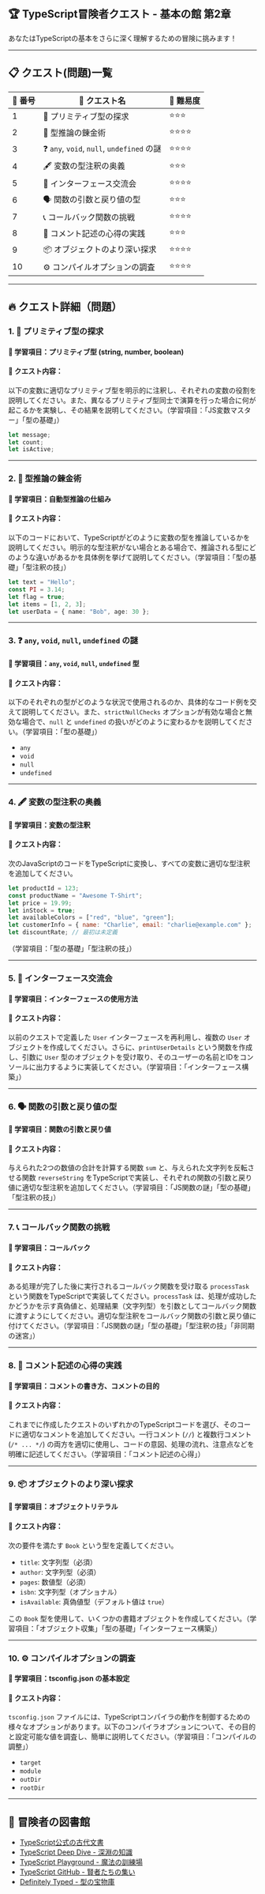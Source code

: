 ## 🏆 TypeScript冒険者クエスト - 基本の館 第2章

あなたはTypeScriptの基本をさらに深く理解するための冒険に挑みます！

-----

## 📋 クエスト(問題)一覧

| 🔢 番号 | 📜 クエスト名                     | 🎯 難易度 |
| ------- | ---------------------------- | ------ |
| 1       | 👻 プリミティブ型の探求               | ⭐⭐⭐    |
| 2       | 🧪 型推論の錬金術                 | ⭐⭐⭐⭐   |
| 3       | ❓ `any`, `void`, `null`, `undefined` の謎 | ⭐⭐⭐⭐   |
| 4       | 🖋️ 変数の型注釈の奥義               | ⭐⭐⭐    |
| 5       | 🤝 インターフェース交流会               | ⭐⭐⭐⭐   |
| 6       | 🗣️ 関数の引数と戻り値の型             | ⭐⭐⭐    |
| 7       | 📞 コールバック関数の挑戦               | ⭐⭐⭐⭐   |
| 8       | 📝 コメント記述の心得の実践             | ⭐⭐⭐    |
| 9       | 📦 オブジェクトのより深い探求             | ⭐⭐⭐⭐   |
| 10      | ⚙️ コンパイルオプションの調査             | ⭐⭐⭐⭐   |

-----

## 🔥 クエスト詳細（問題）

### **1. 👻 プリミティブ型の探求**

#### 🎯 学習項目：プリミティブ型 (string, number, boolean)

#### 📜 クエスト内容：

以下の変数に適切なプリミティブ型を明示的に注釈し、それぞれの変数の役割を説明してください。また、異なるプリミティブ型同士で演算を行った場合に何が起こるかを実験し、その結果を説明してください。（学習項目：「JS変数マスター」「型の基礎」）

```typescript
let message;
let count;
let isActive;
```

-----

### **2. 🧪 型推論の錬金術**

#### 🎯 学習項目：自動型推論の仕組み

#### 📜 クエスト内容：

以下のコードにおいて、TypeScriptがどのように変数の型を推論しているかを説明してください。明示的な型注釈がない場合とある場合で、推論される型にどのような違いがあるかを具体例を挙げて説明してください。（学習項目：「型の基礎」「型注釈の技」）

```typescript
let text = "Hello";
const PI = 3.14;
let flag = true;
let items = [1, 2, 3];
let userData = { name: "Bob", age: 30 };
```

-----

### **3. ❓ `any`, `void`, `null`, `undefined` の謎**

#### 🎯 学習項目：`any`, `void`, `null`, `undefined` 型

#### 📜 クエスト内容：

以下のそれぞれの型がどのような状況で使用されるのか、具体的なコード例を交えて説明してください。また、`strictNullChecks` オプションが有効な場合と無効な場合で、`null` と `undefined` の扱いがどのように変わるかを説明してください。（学習項目：「型の基礎」）

  * `any`
  * `void`
  * `null`
  * `undefined`

-----

### **4. 🖋️ 変数の型注釈の奥義**

#### 🎯 学習項目：変数の型注釈

#### 📜 クエスト内容：

次のJavaScriptのコードをTypeScriptに変換し、すべての変数に適切な型注釈を追加してください。

```javascript
let productId = 123;
const productName = "Awesome T-Shirt";
let price = 19.99;
let inStock = true;
let availableColors = ["red", "blue", "green"];
let customerInfo = { name: "Charlie", email: "charlie@example.com" };
let discountRate; // 最初は未定義
```

（学習項目：「型の基礎」「型注釈の技」）

-----

### **5. 🤝 インターフェース交流会**

#### 🎯 学習項目：インターフェースの使用方法

#### 📜 クエスト内容：

以前のクエストで定義した `User` インターフェースを再利用し、複数の `User` オブジェクトを作成してください。さらに、`printUserDetails` という関数を作成し、引数に `User` 型のオブジェクトを受け取り、そのユーザーの名前とIDをコンソールに出力するように実装してください。（学習項目：「インターフェース構築」）

-----

### **6. 🗣️ 関数の引数と戻り値の型**

#### 🎯 学習項目：関数の引数と戻り値

#### 📜 クエスト内容：

与えられた2つの数値の合計を計算する関数 `sum` と、与えられた文字列を反転させる関数 `reverseString` をTypeScriptで実装し、それぞれの関数の引数と戻り値に適切な型注釈を追加してください。（学習項目：「JS関数の謎」「型の基礎」「型注釈の技」）

-----

### **7. 📞 コールバック関数の挑戦**

#### 🎯 学習項目：コールバック

#### 📜 クエスト内容：

ある処理が完了した後に実行されるコールバック関数を受け取る `processTask` という関数をTypeScriptで実装してください。`processTask` は、処理が成功したかどうかを示す真偽値と、処理結果（文字列型）を引数としてコールバック関数に渡すようにしてください。適切な型注釈をコールバック関数の引数と戻り値に付けてください。（学習項目：「JS関数の謎」「型の基礎」「型注釈の技」「非同期の迷宮」）

-----

### **8. 📝 コメント記述の心得の実践**

#### 🎯 学習項目：コメントの書き方、コメントの目的

#### 📜 クエスト内容：

これまでに作成したクエストのいずれかのTypeScriptコードを選び、そのコードに適切なコメントを追加してください。一行コメント (`//`) と複数行コメント (`/* ... */`) の両方を適切に使用し、コードの意図、処理の流れ、注意点などを明確に記述してください。（学習項目：「コメント記述の心得」）

-----

### **9. 📦 オブジェクトのより深い探求**

#### 🎯 学習項目：オブジェクトリテラル

#### 📜 クエスト内容：

次の要件を満たす `Book` という型を定義してください。

  * `title`: 文字列型（必須）
  * `author`: 文字列型（必須）
  * `pages`: 数値型（必須）
  * `isbn`: 文字列型（オプショナル）
  * `isAvailable`: 真偽値型（デフォルト値は `true`）

この `Book` 型を使用して、いくつかの書籍オブジェクトを作成してください。（学習項目：「オブジェクト収集」「型の基礎」「インターフェース構築」）

-----

### **10. ⚙️ コンパイルオプションの調査**

#### 🎯 学習項目：tsconfig.json の基本設定

#### 📜 クエスト内容：

`tsconfig.json` ファイルには、TypeScriptコンパイラの動作を制御するための様々なオプションがあります。以下のコンパイラオプションについて、その目的と設定可能な値を調査し、簡単に説明してください。（学習項目：「コンパイルの調整」）

  * `target`
  * `module`
  * `outDir`
  * `rootDir`

-----

## 📖 冒険者の図書館

  - [TypeScript公式の古代文書](https://www.typescriptlang.org/docs/)
  - [TypeScript Deep Dive - 深淵の知識](https://basarat.gitbook.io/typescript/)
  - [TypeScript Playground - 魔法の訓練場](https://www.typescriptlang.org/play)
  - [TypeScript GitHub - 賢者たちの集い](https://github.com/microsoft/TypeScript)
  - [Definitely Typed - 型の宝物庫](https://github.com/DefinitelyTyped/DefinitelyTyped)